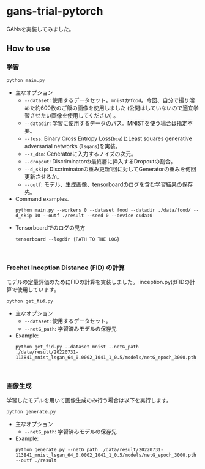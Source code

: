 # gans-trial-pytorch

GANsを実装してみました。

## How to use
### 学習
```
python main.py
```
* 主なオプション
    * `--dataset`: 使用するデータセット。`mnist`か`food`。今回、自分で撮り溜めた約600枚のご飯の画像を使用しました (公開はしていないので適宜学習させたい画像を使用してください) 。
    * `--datadir`: 学習に使用するデータのパス。MNISTを使う場合は指定不要。
    * `--loss`: Binary Cross Entropy Loss(`bce`)とLeast squares generative adversarial networks (`lsgans`)を実装。
    * `--z_dim`: Generatorに入力するノイズの次元。
    * `--dropout`: Discriminatorの最終層に挿入するDropoutの割合。
    * `--d_skip`: Discriminatorの重み更新1回に対してGeneratorの重みを何回更新させるか。
    * `--outf`: モデル、生成画像、tensorboardのログを含む学習結果の保存先。
* Command examples.
    ```
    python main.py --workers 0 --dataset food --datadir ./data/food/ --d_skip 10 --outf ./result --seed 0 --device cuda:0
    ```
* Tensorboardでのログの見方
    ```
    tensorboard --logdir {PATH TO THE LOG}
    ```

<br>

### Frechet Inception Distance (FID) の計算
モデルの定量評価のためにFIDの計算を実装しました。
inception.pyはFIDの計算で使用しています。
```
python get_fid.py
```
* 主なオプション
    * `--dataset`: 使用するデータセット。
    * `--netG_path`: 学習済みモデルの保存先
* Example:
    ```
    python get_fid.py --dataset mnist --netG_path ./data/result/20220731-113841_mnist_lsgan_64_0.0002_1041_1_0.5/models/netG_epoch_3000.pth
    ```

<br>

### 画像生成
学習したモデルを用いて画像生成のみ行う場合は以下を実行します。
```
python generate.py
```
* 主なオプション
    * `--netG_path`: 学習済みモデルの保存先
* Example:
    ```
    python generate.py --netG_path ./data/result/20220731-113841_mnist_lsgan_64_0.0002_1041_1_0.5/models/netG_epoch_3000.pth --outf ./result
    ```
